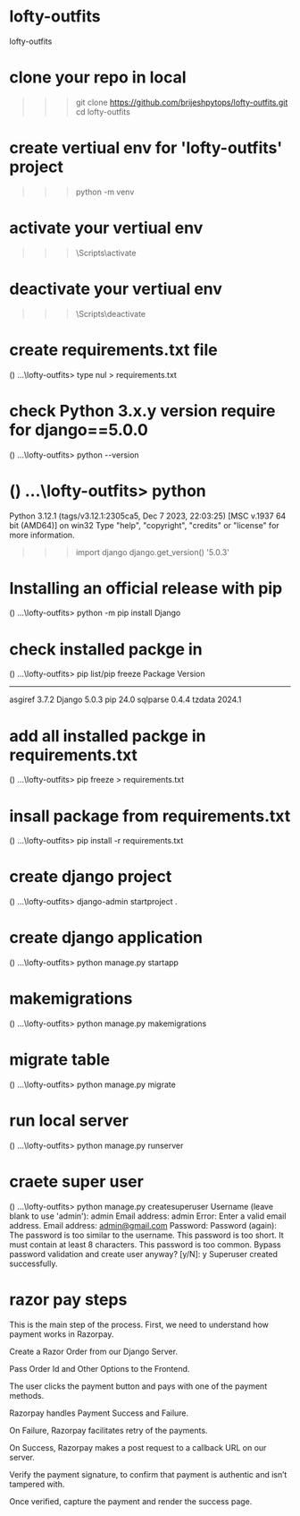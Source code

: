 # lofty-outfits
lofty-outfits

# clone your repo in local
>>> git clone https://github.com/brijeshpytops/lofty-outfits.git
>>> cd lofty-outfits

# create vertiual env for 'lofty-outfits' project
>>> python -m venv <your-env-name>

# activate your vertiual env
>>> <your-env-name>\Scripts\activate

# deactivate your vertiual env
>>> <your-env-name>\Scripts\deactivate

# create requirements.txt file
(<your-env-name>) ...\lofty-outfits> type nul > requirements.txt

# check Python 3.x.y version require for django==5.0.0
(<your-env-name>) ...\lofty-outfits> python --version

# (<your-env-name>) ...\lofty-outfits> python
Python 3.12.1 (tags/v3.12.1:2305ca5, Dec  7 2023, 22:03:25) [MSC v.1937 64 bit (AMD64)] on win32
Type "help", "copyright", "credits" or "license" for more information.
>>> import django
>>> django.get_version()
'5.0.3'

# Installing an official release with pip
(<your-env-name>) ...\lofty-outfits> python -m pip install Django

# check installed packge in <your-env-name>
(<your-env-name>) ...\lofty-outfits> pip list/pip freeze
Package  Version
-------- -------
asgiref  3.7.2
Django   5.0.3
pip      24.0
sqlparse 0.4.4
tzdata   2024.1

# add all installed packge in requirements.txt
(<your-env-name>) ...\lofty-outfits> pip freeze > requirements.txt

# insall package from requirements.txt
(<your-env-name>) ...\lofty-outfits> pip install -r requirements.txt

# create django project
(<your-env-name>) ...\lofty-outfits> django-admin startproject <your-project-name> .

# create django application
(<your-env-name>) ...\lofty-outfits> python manage.py startapp <you-app-name>

# makemigrations
(<your-env-name>) ...\lofty-outfits> python manage.py makemigrations

# migrate table 
(<your-env-name>) ...\lofty-outfits> python manage.py migrate

# run local server
(<your-env-name>) ...\lofty-outfits> python manage.py runserver <yout-port-number>

# craete super user
(<your-env-name>) ...\lofty-outfits> python manage.py createsuperuser
Username (leave blank to use 'admin'): admin
Email address: admin
Error: Enter a valid email address.
Email address: admin@gmail.com
Password:
Password (again):
The password is too similar to the username.
This password is too short. It must contain at least 8 characters.
This password is too common.
Bypass password validation and create user anyway? [y/N]: y
Superuser created successfully.




# razor pay steps
This is the main step of the process. First, we need to understand how payment works in Razorpay.

Create a Razor Order from our Django Server.

Pass Order Id and Other Options to the Frontend.

The user clicks the payment button and pays with one of the payment methods.

Razorpay handles Payment Success and Failure.

On Failure, Razorpay facilitates retry of the payments.

On Success, Razorpay makes a post request to a callback URL on our server.

Verify the payment signature, to confirm that payment is authentic and isn’t tampered with.

Once verified, capture the payment and render the success page.


